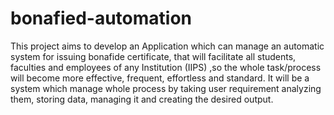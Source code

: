 bonafied-automation
===================

  This project aims to develop an Application which can manage an automatic system for issuing bonafide certificate, that will facilitate all students, faculties and employees of any Institution (IIPS) ,so the whole task/process will become more  effective, frequent, effortless and standard. It will be a system which manage whole process by taking user requirement  analyzing them, storing data, managing it and creating the desired output.
